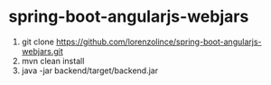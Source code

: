 # spring-boot-angularjs-webjars
1. git clone https://github.com/lorenzolince/spring-boot-angularjs-webjars.git
2. mvn clean install
3. java -jar backend/target/backend.jar
